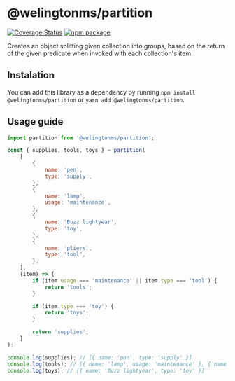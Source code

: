 # @welingtonms/partition

[![Coverage Status](https://img.shields.io/coveralls/github/welingtonms/partition?style=flat-square)](https://coveralls.io/github/welingtonms/partition)
[![npm package](https://img.shields.io/npm/v/@welingtonms/partition?style=flat-square)](https://www.npmjs.com/package/@welingtonms/partition)

Creates an object splitting given collection into groups, based on the return of the given predicate when invoked with each collection's item.

## Instalation

You can add this library as a dependency by running `npm install @welingtonms/partition` or `yarn add @welingtonms/partition`.

## Usage guide

```js
import partition from '@welingtonms/partition';

const { supplies, tools, toys } = partition(
	[
		{
			name: 'pen',
			type: 'supply',
		},
		{
			name: 'lamp',
			usage: 'maintenance',
		},
		{
			name: 'Buzz lightyear',
			type: 'toy',
		},
		{
			name: 'pliers',
			type: 'tool',
		},
	],
	(item) => {
		if (item.usage === 'maintenance' || item.type === 'tool') {
			return 'tools';
		}

		if (item.type === 'toy') {
			return 'toys';
		}

		return 'supplies';
	}
);

console.log(supplies); // [{ name: 'pen', type: 'supply' }]
console.log(tools); // [{ name: 'lamp', usage: 'maintenance' }, { name: 'pliers', type: 'tool' }]
console.log(toys); // [{ name: 'Buzz lightyear', type: 'toy' }]
```
